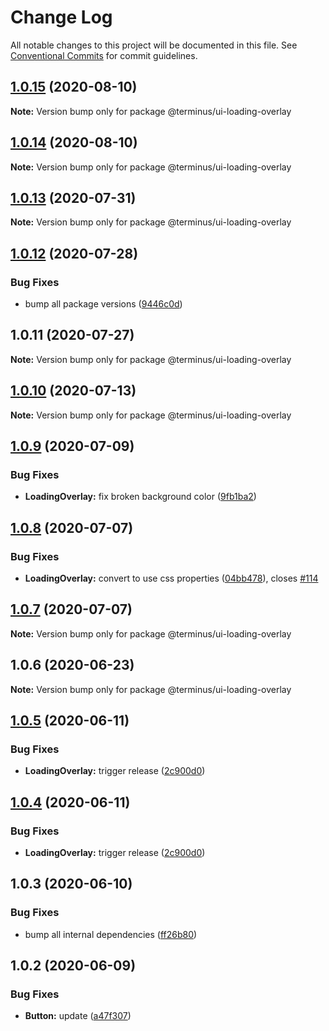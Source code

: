 # Change Log

All notable changes to this project will be documented in this file.
See [Conventional Commits](https://conventionalcommits.org) for commit guidelines.

## [1.0.15](https://github.com/GetTerminus/terminus-oss/compare/@terminus/ui-loading-overlay@1.0.14...@terminus/ui-loading-overlay@1.0.15) (2020-08-10)

**Note:** Version bump only for package @terminus/ui-loading-overlay





## [1.0.14](https://github.com/GetTerminus/terminus-oss/compare/@terminus/ui-loading-overlay@1.0.13...@terminus/ui-loading-overlay@1.0.14) (2020-08-10)

**Note:** Version bump only for package @terminus/ui-loading-overlay





## [1.0.13](https://github.com/GetTerminus/terminus-oss/compare/@terminus/ui-loading-overlay@1.0.12...@terminus/ui-loading-overlay@1.0.13) (2020-07-31)

**Note:** Version bump only for package @terminus/ui-loading-overlay





## [1.0.12](https://github.com/GetTerminus/terminus-oss/compare/@terminus/ui-loading-overlay@1.0.11...@terminus/ui-loading-overlay@1.0.12) (2020-07-28)


### Bug Fixes

* bump all package versions ([9446c0d](https://github.com/GetTerminus/terminus-oss/commit/9446c0d5cde3bd693cfba7cabbfd2db443a47b00))





## 1.0.11 (2020-07-27)

**Note:** Version bump only for package @terminus/ui-loading-overlay





## [1.0.10](https://github.com/GetTerminus/terminus-oss/compare/@terminus/ui-loading-overlay@1.0.9...@terminus/ui-loading-overlay@1.0.10) (2020-07-13)

**Note:** Version bump only for package @terminus/ui-loading-overlay





## [1.0.9](https://github.com/GetTerminus/terminus-oss/compare/@terminus/ui-loading-overlay@1.0.8...@terminus/ui-loading-overlay@1.0.9) (2020-07-09)


### Bug Fixes

* **LoadingOverlay:** fix broken background color ([9fb1ba2](https://github.com/GetTerminus/terminus-oss/commit/9fb1ba26c0c73266305ac0c537f990996d0bfa1f))





## [1.0.8](https://github.com/GetTerminus/terminus-oss/compare/@terminus/ui-loading-overlay@1.0.7...@terminus/ui-loading-overlay@1.0.8) (2020-07-07)


### Bug Fixes

* **LoadingOverlay:** convert to use css properties ([04bb478](https://github.com/GetTerminus/terminus-oss/commit/04bb478a5b4b1a19c9ce75cba627414d6c85931c)), closes [#114](https://github.com/GetTerminus/terminus-oss/issues/114)





## [1.0.7](https://github.com/GetTerminus/terminus-oss/compare/@terminus/ui-loading-overlay@1.0.6...@terminus/ui-loading-overlay@1.0.7) (2020-07-07)

**Note:** Version bump only for package @terminus/ui-loading-overlay





## 1.0.6 (2020-06-23)

**Note:** Version bump only for package @terminus/ui-loading-overlay





## [1.0.5](https://github.com/GetTerminus/terminus-oss/compare/@terminus/ui-loading-overlay@1.0.3...@terminus/ui-loading-overlay@1.0.5) (2020-06-11)


### Bug Fixes

* **LoadingOverlay:** trigger release ([2c900d0](https://github.com/GetTerminus/terminus-oss/commit/2c900d072ee4cfb24b271d478f3adfd2af06aa45))





## [1.0.4](https://github.com/GetTerminus/terminus-oss/compare/@terminus/ui-loading-overlay@1.0.3...@terminus/ui-loading-overlay@1.0.4) (2020-06-11)


### Bug Fixes

* **LoadingOverlay:** trigger release ([2c900d0](https://github.com/GetTerminus/terminus-oss/commit/2c900d072ee4cfb24b271d478f3adfd2af06aa45))





## 1.0.3 (2020-06-10)


### Bug Fixes

* bump all internal dependencies ([ff26b80](https://github.com/GetTerminus/terminus-oss/commit/ff26b806bb599401f006996be5b567a378e68ef3))





## 1.0.2 (2020-06-09)


### Bug Fixes

* **Button:** update ([a47f307](https://github.com/GetTerminus/terminus-oss/commit/a47f30757b9216d6ee76788c117e76eacf5289e5))
